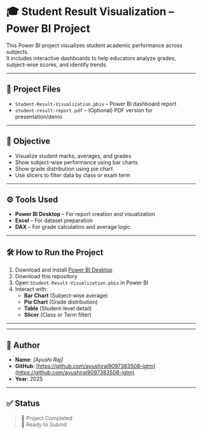 # 🎓 Student Result Visualization – Power BI Project

This Power BI project visualizes student academic performance across subjects.  
It includes interactive dashboards to help educators analyze grades, subject-wise scores, and identify trends.

---

## 📂 Project Files

- `Student-Result-Visualization.pbix` – Power BI dashboard report
- `student-result-report.pdf` – (Optional) PDF version for presentation/demo

---

## 🎯 Objective

- Visualize student marks, averages, and grades
- Show subject-wise performance using bar charts
- Show grade distribution using pie chart
- Use slicers to filter data by class or exam term

---

## ⚙️ Tools Used

- **Power BI Desktop** – For report creation and visualization
- **Excel** – For dataset preparation
- **DAX** – For grade calculation and average logic

---

## 🛠️ How to Run the Project

1. Download and install [Power BI Desktop](https://powerbi.microsoft.com/)
2. Download this repository
3. Open `Student-Result-Visualization.pbix` in Power BI
4. Interact with:
   - **Bar Chart** (Subject-wise average)
   - **Pie Chart** (Grade distribution)
   - **Table** (Student-level detail)
   - **Slicer** (Class or Term filter)

---

---

## 👤 Author

- **Name**: *[Ayushi Raj]*  
- **GitHub**: [https://github.com/ayushiraj9097383508-igtm](https://github.com/ayushiraj9097383508-igtm)  
- **Year**: 2025

---

## ✅ Status

> 🔵 Project Completed  
> 📁 Ready to Submit  

